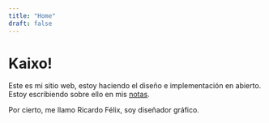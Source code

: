 ```yaml
---
title: "Home"
draft: false
---
```


# Kaixo!

Este es mi sitio web, estoy haciendo el diseño e implementación en abierto. Estoy escribiendo sobre ello en mis [notas](/notas).

Por cierto, me llamo Ricardo Félix, soy diseñador gráfico.